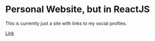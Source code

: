 # Personal Website, but in ReactJS

This is currently just a site with links to my social profiles.

[Link](https://fjbarrett.com)
